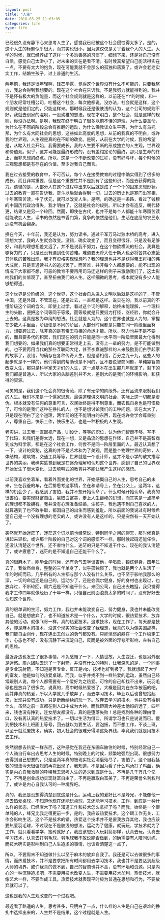 ```yaml
---
layout: post
title: "人生"
date: 2018-03-25 11:03:05
categories: life
type: life
---
```


已经很久没有静下心来思考人生了，感觉我已经被这个社会侵蚀得太多了。是的，这个人生的标题似乎很大，而其实也很小，因为这仅仅是关乎着我个人的人生。大学的时候，就已经养成了这样一个多愁善感的习惯了，细想下来，还是对自己没有自信，感觉自己太渺小了，对未来的实在是看不清。有时候真希望自己能活得实在一点，不要有太大的抱负，现在可能我就不会那么的孤独和落寞了。或许会老老实实工作，结婚生孩子，过上普通的生活。

两年前，我还是很年轻啊，锋芒毕露，觉得这个世界没有什么不可能的，只要我努力，我总会得到我想要的。现在这个社会在告诉我，不是我努力就能得到的。我并不是怀有极大的负能量，而这个社会规则就是这样的，以前还在YY的时候，和一个朋友经常吐槽公司，吐槽这个社会，每次他都说，没办法，社会就是这样，这个规则就是他们定的，只能这样来。那时候我还是很肤浅的认为，这个公司的规则不好，我就去别家的混呗，一股幼稚的想法。现在才明白，整个社会，就是这样的规则，你没办法啊。是啊，我现在终于明白了很多以前不懂的道理，为什么要革命，为什么在不同的阶段总会有推翻的运动，为什么佛教谈众生平等，为什么有乌托邦，为什么有大同社会的思想，这些如此高度的思想，从前的我真的不明白，或许我的世界观，人生观是真的在不断的改变。是啊，从前在大学的时候，我的希望是，从踏入社会开始，我需要成长，我的人生要不断的形成独立的人生观，世界观和价值观。似乎，这并可能是最终形成的，没有盖棺定论的最终，那只是生命的终止，而非思想的终点。所以，这是一个不断改变的过程，没有好与坏，每个时候的三观思想都是有存在的价值，至少对我自己而言。

我在过去接受的教育中，不可否认，每个人在接受教育的过程中确实得到了很多的成长，而且非常重要，但是这个重要性并不是拥有了这些知识，而是去获得的能力。遗憾的是，大部分人在这个过程中出来以后就是成了一个个的固定思想形状。过去的教育一直在告诉我，奋斗以后就会得到一切，过去的历史也是寒门出宰相，十年寒窗苦读，中了状元，就可以改变人生。是啊，的确这是一条路，看过了钱穆的中国历代政治得失，我才明白了，这就是社会的规则。所以才会有造反，朝代替更，结果又是另一个轮回。然而，即使在古代，也并不是每个人都能十年寒窗苦读就能改变人生，读书的依然是书香门第，竞争的依然是他们，生活在底层的农民永远没有机会翻身。

换在今天，十年前，我还是认为，努力读书，通过千军万马过独木桥的高考，进入理想大学，我的人生就会改变。没错，确实改变了，而且变得很好，只是没有足够好，和我的理想相差太远了，并不是说我不努力，在这个物欲横流的社会，我算是够努力的了，只是还没有遇到任何苦难。难道要天降大任于斯人也必将苦其心志饿其体肤的苦难出现，我才有资格实现理想吗？我的理想也并不是获得帝王将相的伟大成就，只是普通读书人的追求罢了。而苦难，并非每个人都想要的，能不出现的情况下大家都不想，可恶的教育不要再用司马迁这样的例子来激励我们了，这太影响我们的价值观了，甚至扭曲我们的人生。这样细微的思考，根本就没有多少人能够想得通。

这个世界是分阶级的，这个世界，这个社会自从进入文明以后就是这样的了，不管中国，还是外国，不管现在，还是过去，一直都是这样。说实在的，我以前真的不懂阶级这个词的含义，即使上过学，看过这个词的解释，始终未能理解，一个理科生的头脑，便把这个词等同于等级，而等级就是只要努力打怪，涨经验，你就会升上去的。这真是极为单纯的想法。社会就是人为的，这个世界也就是人为的，掌握在少数人手里面，阶级便是不同的阶层，大部分时候都是只能在同一阶级里面努力，想要跨过去，除非真的是有帝王将相的命运才能。所以，努力也并不是不要的，而且要多代的积累，我们现在的努力只能是同一水平同一阶级里面最大化得到我们想要的，如果我们真的想要正常得走上去，没有上一辈的努力，是不可能做到的。也不要再用当代的那些互联网大佬，甚至李嘉诚那样的人来鼓励我们白手起家的故事了，没错，的确存在各种传奇人生，但是请相信，百分之九十九，这些人的起步就是不一样的，他们得到的帮助也是不同的，且不要说智商问题，单纯靠智商改变人生，那只是科学家天才们的人生，这一点基本在出生那几年就定了，剩下的我们都是普通人，所以大家的头脑差别并不大，差别大的是我们的环境影响，和获得的资源。

可笑的是，我们这个社会真的很奇葩，除了有无奈的阶级外，还有品流来限制我们的人生。我们本来是一个儒家思想，最讲道理讲文明的社会，实际上这一切都是虚伪。根本就没有任何的尊重可言，农民始终是得不到尊重，而农民自身也是可恨极了，可怜的是我们这种在挣扎的人。也不是想讨论我们的工种问题，实在太大了，只是现在明白了这个道理，两年前的还不能明白的东西，现在或许会学会尊重别人，尊重自己，快乐工作，快乐生活，也是一种积极的人生观。

老实讲，过去我一直鄙视产品，UI设计，等等的职位，认为他们智商不够，写不了代码，和我们差得太远，现在一想，又是品流的思想在作怪，自己并不是高智商到成为科学家，都是在这个社会工作，何尝不是同一阶层里面的人。最近认真想了一下，设计的奥秘，这真的并不是艺术和为了美观，而是整个物理世界的奇妙，人体结构，建筑物，交通工具等等，世界就是一个设计师，这并不是小学的散文描写世界的美丽，我确实感觉到我是在逐渐理解和认知这个世界，感到了自己的世界观开始发生了很大变化，过去填鸭式的教育并不能让我产生这样的感悟。

以前我喜欢坐着车，看着外面变化的世界，开始感慨自己的人生，思考自己的未来，坐在我爸的车，在后排思考这事情，坐在和谐号上，坐在公交上。这两年，这样的机会少了，我感到了害怕，我并不想开始认命了。什么时候开始认命，我真的很害怕，要实现财富自由，赢取白富美，走上人生巅峰的幻想，而其实是一点简单的理想都不敢拥有。我并没有心理准备结婚，生孩子，我也遇不到自己喜欢的人，就算遇到了也不敢争取，都因自己的出生而感到羞耻。所以前面的我说过有时候希望自己是一个没有理想的老实的人。或许没有人是这样的，只是突然有一天开始认了。

突然就开始迷茫了，迷茫这个词以前也经常说，特别同学之间的聊天，那时候真是讲起来轻松，或许那个阶段的自己对这个词的感悟不一样。那时候起码还能任性，还没认清楚这个世界，还不害怕什么，迷茫的只是不知道干什么。现在的我认清楚了，或许疲惫了，迷茫的是不知道自己还能干什么了。

真的很麻木了，刚毕业的时候，还有勇气去学谈吉他，学唱歌，锻炼健身，四年过去了，我依然单身，整整的三年单身了，似乎孤独惯了，我也就是两个人生活了一年的时间而已，几乎所有的人生都与那个人没有什么关系，也不至于影响我那么的深，一切的命运还是自己的。运动少了，还是会偶尔健身，好的身材也出现过，也放弃过，不断轮回，周六还是不知道干什么，来回公司，自己出去瞎逛，我只觉得我才工作四年就像经历了十年一样，只怪自己前面浪费太多的时间了，没有好好去认知这个世界。

真的很单调的生活，努力工作，我也并未能改变自己，努力健身，我也并未能改变自己，就是想放弃了，也不知道技术是一个什么，大学的时候，很热爱技术，放弃其他的活动，就像飞哥一样，真的热爱技术，追求技术，现在工作了，每天都是技术，却是麻木的技术，没这个现实的社会改变了我理想，我真的以为像美国那样，我们能自由创作，现在连出去创业的勇气都没有。只能懦弱的躲在一个工作稳定工作，心态也不好，没有沉静下来沉淀自己，反而是被外面的浮夸所影响，左右自己的思维。

最近身边也发生了很多事情，不免感慨了一下，人情世故，人生变迁，也是另外很是迷惑。周六团队去玩了一下射箭，并没有什么的特别，让我深思的是，一个同事是专业玩射箭，不知道是否专业，反正是vip，技术也好到极了。我就想起了大学的室友，他是如何的热爱桌球。而我，似乎并找不到一样热爱的运动，虽然自己经常跟别人说，每个人都需要有一个爱好为之热爱。可怜的自己却找不出来，玩羽毛球也是放弃了很多次，说真的，高中时候热爱极了，大概是因为在东华被逼的吧，而并非真的热爱，所以大学就几乎放弃了，而去学习技术。毕业以后也曾想拾起来，发现并没有成功，只是断断续续的玩一下。放弃去学习的技术，也并没有得到什么，虽然之前一直都在别人口中成为大神，而我距离大神差太他妈的远了，四年来，钱也没有挣到，连女朋友都没有。真的是堕落失败！总是找到各种的理由借口，没有再认真的热爱技术了。一切以生活为借口，所谓学习也只是说说而已。傻到把技术和上班画上等号，回去就以为要生活，要泡妞，而不想工作，不谈上班，以至于就荒废技术。确实，初入社会的很难分得清这条界线，毕竟我们就是用技术去工作。

突然很想去热爱一样东西，这种感觉在我还在东圃车陂住的时候，特别经常自己一个人骑自行车出去思考人生的时候，特别晚上的时候，频繁地强烈出现。很想努力去得到自己想要的，只是这两年真的被现实社会消磨殆尽了，害怕了。这个自我拯救的想法今天很强烈的再次出现了，我知道，不是因为看了什么鸡汤打了鸡血，确实是内心自我救赎的呼唤我去思考人生的追求到底是什么，不再是几千万几个亿了，不再是创业成功实现财富自由了，不再是赢取白富美了，不再是荣誉名利权利了，或许是内心自我认可的一种境界吧。

真的，我还是没想得清楚到底这是什么。运动上我的爱好比不是峰兄，不能像他一样去热爱桌球，不知道他现在还能玩桌球，又还能学习技术，工作，到底是一种什么样的状态，已经麻木了吗？知道工作和技术怎么拿捏了吗？而我，始终是一个很单纯的人，峰兄比我走得更前一步，是的，我应该热爱技术，这个跟工作无关，工作会影响生活，这个不是技术的错，热爱这个技术并不是要我放弃其他，我也应该要热爱羽毛球，不过现在不是肤浅的想法，运动为了健康，就玩玩，学技术就为了工作，就只看看学学，搬砖就好了。我应该想别人玩射箭那样，认真去玩，认真去学习技术，认真去打羽毛球，羽毛球我不敢说能否做到，的确需要有人陪同训练，而技术确实是影响到自己人生追求的事情，也该看清楚这一点了，

所以，不要周末不知道做什么以至于麻木的放弃自我了。我还是可以去做很多的事情，而热爱技术，并不是要求把所有时间都用去学习技术，我也并不是要达到超级大师的境界，或许我真的做不到，自己的智商也并不高，没有环境和资源。只是内心的一种沉静追求吧，不需要用技术改变人生，不需要用技术牟利，热爱技术，就像艺术一样，不要当成工具，热爱技术就表现平时极为普通在思想和行为，不要放弃就可以了。

这也是我的人生观改变的一个过程吧。

最近看了路遥的人生，思考甚多，只明白了一点，什么样的人生是自己在艰难的挣扎中选择出来的，人生并不是结果，这个过程就是人生。